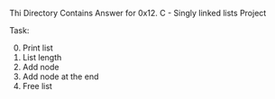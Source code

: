 Thi Directory Contains Answer for 0x12. C - Singly linked lists Project

Task:

0. Print list 
1. List length 
2. Add node 
3. Add node at the end 
4. Free list 




